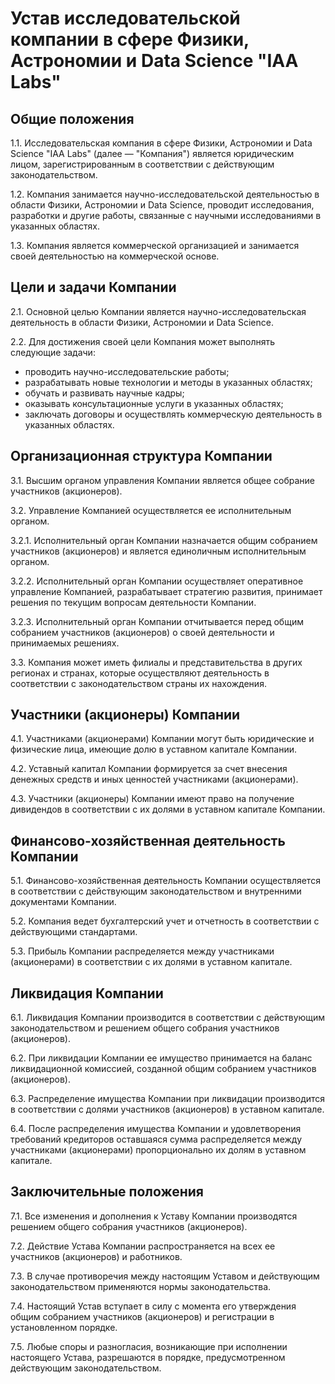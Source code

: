 # Устав исследовательской компании в сфере Физики, Астрономии и Data Science "IAA Labs"

## Общие положения

1.1. Исследовательская компания в сфере Физики, Астрономии и Data Science "IAA Labs" (далее — "Компания") является юридическим лицом, зарегистрированным в соответствии с действующим законодательством.

1.2. Компания занимается научно-исследовательской деятельностью в области Физики, Астрономии и Data Science, проводит исследования, разработки и другие работы, связанные с научными исследованиями в указанных областях.

1.3. Компания является коммерческой организацией и занимается своей деятельностью на коммерческой основе.

## Цели и задачи Компании

2.1. Основной целью Компании является научно-исследовательская деятельность в области Физики, Астрономии и Data Science.

2.2. Для достижения своей цели Компания может выполнять следующие задачи:
- проводить научно-исследовательские работы;
- разрабатывать новые технологии и методы в указанных областях;
- обучать и развивать научные кадры;
- оказывать консультационные услуги в указанных областях;
- заключать договоры и осуществлять коммерческую деятельность в указанных областях.

## Организационная структура Компании

3.1. Высшим органом управления Компании является общее собрание участников (акционеров).

3.2. Управление Компанией осуществляется ее исполнительным органом.

3.2.1. Исполнительный орган Компании назначается общим собранием участников (акционеров) и является единоличным исполнительным органом.

3.2.2. Исполнительный орган Компании осуществляет оперативное управление Компанией, разрабатывает стратегию развития, принимает решения по текущим вопросам деятельности Компании.

3.2.3. Исполнительный орган Компании отчитывается перед общим собранием участников (акционеров) о своей деятельности и принимаемых решениях.

3.3. Компания может иметь филиалы и представительства в других регионах и странах, которые осуществляют деятельность в соответствии с законодательством страны их нахождения.

## Участники (акционеры) Компании

4.1. Участниками (акционерами) Компании могут быть юридические и физические лица, имеющие долю в уставном капитале Компании.

4.2. Уставный капитал Компании формируется за счет внесения денежных средств и иных ценностей участниками (акционерами).

4.3. Участники (акционеры) Компании имеют право на получение дивидендов в соответствии с их долями в уставном капитале Компании.

## Финансово-хозяйственная деятельность Компании

5.1. Финансово-хозяйственная деятельность Компании осуществляется в соответствии с действующим законодательством и внутренними документами Компании.

5.2. Компания ведет бухгалтерский учет и отчетность в соответствии с действующими стандартами.

5.3. Прибыль Компании распределяется между участниками (акционерами) в соответствии с их долями в уставном капитале.

## Ликвидация Компании

6.1. Ликвидация Компании производится в соответствии с действующим законодательством и решением общего собрания участников (акционеров).

6.2. При ликвидации Компании ее имущество принимается на баланс ликвидационной комиссией, созданной общим собранием участников (акционеров).

6.3. Распределение имущества Компании при ликвидации производится в соответствии с долями участников (акционеров) в уставном капитале.

6.4. После распределения имущества Компании и удовлетворения требований кредиторов оставшаяся сумма распределяется между участниками (акционерами) пропорционально их долям в уставном капитале.

## Заключительные положения

7.1. Все изменения и дополнения к Уставу Компании производятся решением общего собрания участников (акционеров).

7.2. Действие Устава Компании распространяется на всех ее участников (акционеров) и работников.

7.3. В случае противоречия между настоящим Уставом и действующим законодательством применяются нормы законодательства.

7.4. Настоящий Устав вступает в силу с момента его утверждения общим собранием участников (акционеров) и регистрации в установленном порядке.

7.5. Любые споры и разногласия, возникающие при исполнении настоящего Устава, разрешаются в порядке, предусмотренном действующим законодательством.